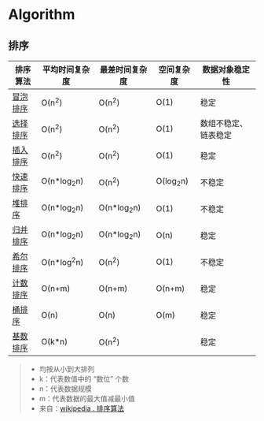 # Algorithm

## 排序

排序算法 | 平均时间复杂度 | 最差时间复杂度 | 空间复杂度 | 数据对象稳定性
---|---|---|---|---
[冒泡排序](code/BubbleSort.cpp) | O(n<sup>2</sup>)|O(n<sup>2</sup>)|O(1)|稳定
[选择排序](code/SelectSort.cpp) | O(n<sup>2</sup>)|O(n<sup>2</sup>)|O(1)|数组不稳定、链表稳定
[插入排序]() | O(n<sup>2</sup>)|O(n<sup>2</sup>)|O(1)|稳定
[快速排序](code/QuickSort.cpp) | O(n*log<sub>2</sub>n) |  O(n<sup>2</sup>) | O(log<sub>2</sub>n) | 不稳定
[堆排序]() | O(n*log<sub>2</sub>n)|O(n*log<sub>2</sub>n)|O(1)|不稳定
[归并排序](code/MergeSort.cpp) | O(n*log<sub>2</sub>n) | O(n*log<sub>2</sub>n)|O(n)|稳定
[希尔排序]() | O(n*log<sup>2</sup>n)|O(n<sup>2</sup>)|O(1)|不稳定
[计数排序]() | O(n+m)|O(n+m)|O(n+m)|稳定
[桶排序]() | O(n)|O(n)|O(m)|稳定
[基数排序]() | O(k*n)|O(n<sup>2</sup>)| |稳定

> * 均按从小到大排列
> * k：代表数值中的 “数位” 个数
> * n：代表数据规模
> * m：代表数据的最大值减最小值
> * 来自：[wikipedia . 排序算法](https://zh.wikipedia.org/wiki/%E6%8E%92%E5%BA%8F%E7%AE%97%E6%B3%95)